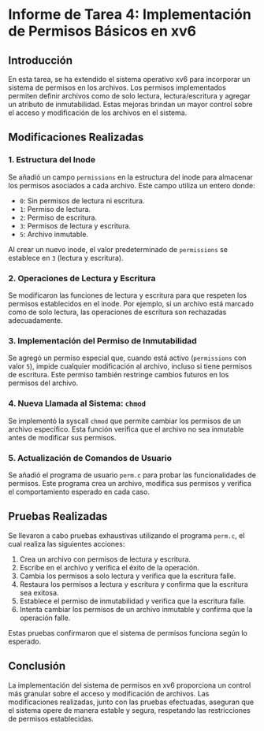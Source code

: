 # Informe de Tarea 4: Implementación de Permisos Básicos en xv6

## Introducción

En esta tarea, se ha extendido el sistema operativo xv6 para incorporar un sistema de permisos en los archivos. Los permisos implementados permiten definir archivos como de solo lectura, lectura/escritura y agregar un atributo de inmutabilidad. Estas mejoras brindan un mayor control sobre el acceso y modificación de los archivos en el sistema.

## Modificaciones Realizadas

### 1. Estructura del Inode

Se añadió un campo `permissions` en la estructura del inode para almacenar los permisos asociados a cada archivo. Este campo utiliza un entero donde:

- `0`: Sin permisos de lectura ni escritura.
- `1`: Permiso de lectura.
- `2`: Permiso de escritura.
- `3`: Permisos de lectura y escritura.
- `5`: Archivo inmutable.

Al crear un nuevo inode, el valor predeterminado de `permissions` se establece en `3` (lectura y escritura).

### 2. Operaciones de Lectura y Escritura

Se modificaron las funciones de lectura y escritura para que respeten los permisos establecidos en el inode. Por ejemplo, si un archivo está marcado como de solo lectura, las operaciones de escritura son rechazadas adecuadamente.

### 3. Implementación del Permiso de Inmutabilidad

Se agregó un permiso especial que, cuando está activo (`permissions` con valor `5`), impide cualquier modificación al archivo, incluso si tiene permisos de escritura. Este permiso también restringe cambios futuros en los permisos del archivo.

### 4. Nueva Llamada al Sistema: `chmod`

Se implementó la syscall `chmod` que permite cambiar los permisos de un archivo específico. Esta función verifica que el archivo no sea inmutable antes de modificar sus permisos.

### 5. Actualización de Comandos de Usuario

Se añadió el programa de usuario `perm.c` para probar las funcionalidades de permisos. Este programa crea un archivo, modifica sus permisos y verifica el comportamiento esperado en cada caso.

## Pruebas Realizadas

Se llevaron a cabo pruebas exhaustivas utilizando el programa `perm.c`, el cual realiza las siguientes acciones:

1. Crea un archivo con permisos de lectura y escritura.
2. Escribe en el archivo y verifica el éxito de la operación.
3. Cambia los permisos a solo lectura y verifica que la escritura falle.
4. Restaura los permisos a lectura y escritura y confirma que la escritura sea exitosa.
5. Establece el permiso de inmutabilidad y verifica que la escritura falle.
6. Intenta cambiar los permisos de un archivo inmutable y confirma que la operación falle.

Estas pruebas confirmaron que el sistema de permisos funciona según lo esperado.

## Conclusión

La implementación del sistema de permisos en xv6 proporciona un control más granular sobre el acceso y modificación de archivos. Las modificaciones realizadas, junto con las pruebas efectuadas, aseguran que el sistema opere de manera estable y segura, respetando las restricciones de permisos establecidas.
